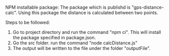 NPM installable package:
The package which is publishd is "gps-distance-calc". Using this package the distance is calculated between two points.

Steps to be followed:
1) Go to project directory and run the command "npm ci". This will install the package specified in package.json.
2) Go the src folder. run the command "node calcDistance.js"
3) The output will be written to the file under the folder "outputFile". 

  

